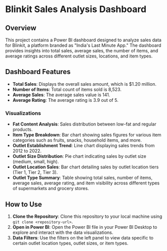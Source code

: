 # Blinkit Sales Analysis Dashboard

## Overview

This project contains a Power BI dashboard designed to analyze sales data for Blinkit, a platform branded as "India's Last Minute App." The dashboard provides insights into total sales, average sales, the number of items, and average ratings across different outlet sizes, locations, and item types.

## Dashboard Features

- **Total Sales**: Displays the overall sales amount, which is $1.20 million.
- **Number of Items**: Total count of items sold is 8,523.
- **Average Sales**: The average sales value is 141.
- **Average Rating**: The average rating is 3.9 out of 5.

### Visualizations

- **Fat Content Analysis**: Sales distribution between low-fat and regular products.
- **Item Type Breakdown**: Bar chart showing sales figures for various item categories such as fruits, snacks, household items, and more.
- **Outlet Establishment Trend**: Line chart displaying sales trends from 2012 to 2022.
- **Outlet Size Distribution**: Pie chart indicating sales by outlet size (medium, small, high).
- **Outlet Location Sales**: Bar chart detailing sales by outlet location tiers (Tier 1, Tier 2, Tier 3).
- **Outlet Type Summary**: Table showing total sales, number of items, average sales, average rating, and item visibility across different types of supermarkets and grocery stores.

## How to Use

1. **Clone the Repository**: Clone this repository to your local machine using `git clone <repository-url>`.
2. **Open in Power BI**: Open the Power BI file in your Power BI Desktop to explore and interact with the data visualizations.
3. **Data Filters**: Use the filters on the left panel to view data specific to certain outlet location types, outlet sizes, or item types.

